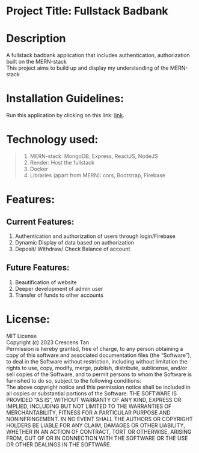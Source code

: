 # Project Title: Fullstack Badbank

# Description
A fullstack badbank application that includes authentication, authorization built on the MERN-stack <br>
This project aims to build up and display my understanding of the MERN-stack

# Installation Guidelines: 
Run this application by clicking on this link: [link]().

# Technology used:
> 1. MERN-stack: MongoDB, Express, ReactJS, NodeJS <br>
> 2. Render: Host the fullstack <br>
> 3. Docker <br>
> 4. Libraries (apart from MERN): cors, Bootstrap, Firebase

# Features:
## Current Features:
1. Authentication and authorization of users through login/Firebase <br>
2. Dynamic Display of data based on authorization <br>
3. Deposit/ Withdraw/ Check Balance of account <br>
## Future Features:
1. Beautification of website <br>
2. Deeper development of admin user <br>
3. Transfer of funds to other accounts

# License:
MIT License <br>
Copyright (c) 2023 Crescens Tan <br>
Permission is hereby granted, free of charge, to any person obtaining a copy of this software and associated documentation files (the “Software”), to deal in the Software without restriction, including without limitation the rights to use, copy, modify, merge, publish, distribute, sublicense, and/or sell copies of the Software, and to permit persons to whom the Software is furnished to do so, subject to the following conditions:<br>
The above copyright notice and this permission notice shall be included in all copies or substantial portions of the Software. THE SOFTWARE IS PROVIDED “AS IS”, WITHOUT WARRANTY OF ANY KIND, EXPRESS OR IMPLIED, INCLUDING BUT NOT LIMITED TO THE WARRANTIES OF MERCHANTABILITY, FITNESS FOR A PARTICULAR PURPOSE AND NONINFRINGEMENT. IN NO EVENT SHALL THE AUTHORS OR COPYRIGHT HOLDERS BE LIABLE FOR ANY CLAIM, DAMAGES OR OTHER LIABILITY, WHETHER IN AN ACTION OF CONTRACT, TORT OR OTHERWISE, ARISING FROM, OUT OF OR IN CONNECTION WITH THE SOFTWARE OR THE USE OR OTHER DEALINGS IN THE SOFTWARE.
